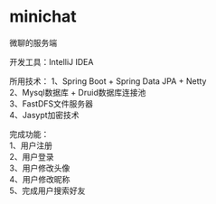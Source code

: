 # minichat
微聊的服务端  

开发工具：IntelliJ IDEA  

所用技术：
    1、Spring Boot + Spring Data JPA + Netty  
    2、Mysql数据库 + Druid数据库连接池  
    3、FastDFS文件服务器  
    4、Jasypt加密技术  

完成功能：  
    1、用户注册  
    2、用户登录  
    3、用户修改头像  
    4、用户修改昵称  
    5、完成用户搜索好友  